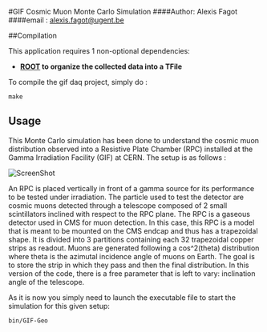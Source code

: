 #GIF Cosmic Muon Monte Carlo Simulation
####Author: Alexis Fagot
####email : alexis.fagot@ugent.be

##Compilation

This application requires 1 non-optional dependencies:

* **[ROOT](https://root.cern.ch/downloading-root) to organize the collected data into a TFile**

To compile the gif daq project, simply do :

    make

## Usage

This Monte Carlo simulation has been done to understand the cosmic muon distribution observed into a Resistive Plate Chamber (RPC) installed at the Gamma Irradiation Facility (GIF) at CERN. The setup is as follows :

![ScreenShot](https://raw.github.com/afagot/Cosmics-Simulation/master/img/Setup.jpg)

An RPC is placed vertically in front of a gamma source for its performance to be tested under irradiation.
The particle used to test the detector are cosmic muons detected through a telescope composed of 2 small scintillators inclined with respect to the RPC plane.
The RPC is a gaseous detector used in CMS for muon detection. In this case, this RPC is a model that is meant to be mounted on the CMS endcap and thus has a trapezoidal shape.
It is divided into 3 partitions containing each 32 trapezoidal copper strips as readout.
Muons are generated following a cos^2(theta) distribution where theta is the azimutal incidence angle of muons on Earth.
The goal is to store the strip in which they pass and then the final distribution.
In this version of the code, there is a free parameter that is left to vary: inclination angle of the telescope.

As it is now you simply need to launch the executable file to start the simulation for this given setup:

    bin/GIF-Geo
